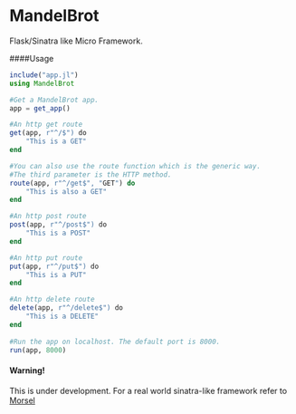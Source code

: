MandelBrot
==========

Flask/Sinatra like Micro Framework.

####Usage

```julia
include("app.jl")
using MandelBrot

#Get a MandelBrot app.
app = get_app()

#An http get route
get(app, r"^/$") do
    "This is a GET"
end

#You can also use the route function which is the generic way.
#The third parameter is the HTTP method.
route(app, r"^/get$", "GET") do
    "This is also a GET"
end

#An http post route
post(app, r"^/post$") do
    "This is a POST"
end

#An http put route
put(app, r"^/put$") do
    "This is a PUT"
end

#An http delete route
delete(app, r"^/delete$") do
    "This is a DELETE"
end
    
#Run the app on localhost. The default port is 8000.
run(app, 8000)
```

#### Warning!

This is under development. For a real world sinatra-like framework refer to [Morsel](https://github.com/JuliaLang/Morsel.jl)
